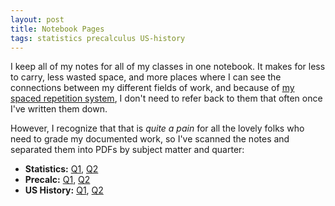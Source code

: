 ```yaml
---
layout: post
title: Notebook Pages
tags: statistics precalculus US-history
---
```


I keep all of my notes for all of my classes in one notebook. It makes for less to carry, less wasted space, and more places where I can see the connections between my different fields of work, and because of [my spaced repetition system](PLACEHOLDER), I don't need to refer back to them that often once I've written them down.

However, I recognize that that is *quite a pain* for all the lovely folks who need to grade my documented work, so I've scanned the notes and separated them into PDFs by subject matter and quarter:

- **Statistics:** [Q1](PLACEHOLDER), [Q2](PLACEHOLDER) 
- **Precalc:** [Q1](PLACEHOLDER), [Q2](PLACEHOLDER)
- **US History:** [Q1](PLACEHOLDER), [Q2](PLACEHOLDER)
